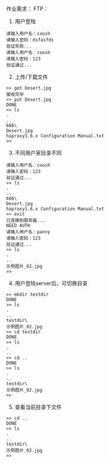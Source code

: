 作业需求：
FTP：

1. 用户登陆
```
请输入用户名：coosh
请输入密码：dsfasfds
验证失败...
请输入用户名：coosh
请输入密码：123
验证通过...
```
2. 上传/下载文件
```
>> get Desert.jpg
接收完毕
>> put Desert.jpg
DONE
>> ls
.
..
666\
Desert.jpg
haproxy1.6.x Configuration Manual.txt
>> 
```
3. 不同用户家目录不同
```
请输入用户名：coosh
请输入密码：123
验证通过...
>> ls
.
..
666\
Desert.jpg
haproxy1.6.x Configuration Manual.txt
>> exit
已连接到服务器...
NEED AUTH
请输入用户名：panny
请输入密码：123
验证通过...
>> ls
.
..
示例图片_02.jpg
>> 
```
4. 用户登陆server后，可切换目录
```
>> mkdir testdir
DONE
>> ls
.
..
testdir\
示例图片_02.jpg
>> cd testdir
DONE
>> ls
.
..
>> cd ..
DONE
>> ls
.
..
testdir\
示例图片_02.jpg
>> 
```
5. 查看当前目录下文件
```
>> cd ..
DONE
>> ls
.
..
testdir\
示例图片_02.jpg
>> 
```